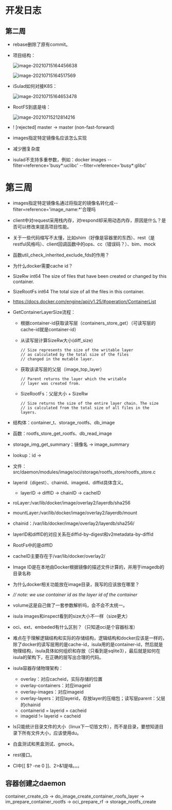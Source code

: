 # 开发日志

## 第二周

+ rebase删除了原有commit。

+ 项目结构：

  ![image-20210715164456638](C:\Users\NiGo\AppData\Roaming\Typora\typora-user-images\image-20210715164456638.png)

  ![image-20210715164517569](C:\Users\NiGo\AppData\Roaming\Typora\typora-user-images\image-20210715164517569.png)

+ iSulad如何对接K8S：

  ![image-20210715164653478](C:\Users\NiGo\AppData\Roaming\Typora\typora-user-images\image-20210715164653478.png)

+ RootFS到底是啥：

  ![image-20210715212814216](C:\Users\NiGo\AppData\Roaming\Typora\typora-user-images\image-20210715212814216.png)

+ ! [rejected]   master -> master (non-fast-forward)

+ images指定特定镜像名应该怎么实现

+ 减少圈复杂度

+ isulad不支持多重参数，例如：docker images --filter=reference='busy*:uclibc' --filter=reference='busy*:glibc'

# 第三周

+ images指定特定镜像名通过将指定的镜像名转化成--filter=reference='image_name:*'合理吗

+ client中对request采用栈内存，对respond却采用动态内存，原因是什么？是否可以修改来提高项目性能。

+ 关于一些代码缩写不太懂，比如shim（好像是容器里的东西）、rest（是restful风格吗）、client回调函数中的ops、cc（错误码？）、bim、mock

+ 函数util_check_inherited_exclude_fds的作用？

+ 为什么docker需要cache id？

+ SizeRw int64 The size of files that have been created or changed by this container.

+ SizeRootFs int64 The total size of all the files in this container.

+ https://docs.docker.com/engine/api/v1.25/#operation/ContainerList

+ GetContainerLayerSize流程：

  + 根据container-id获取读写层（containers_store_get）（可读写层的cache-id就是container-id）

  + 从读写层计算SizeRw大小(diff_size)

    ```
    // Size represents the size of the writable layer
    // as calculated by the total size of the files
    // changed in the mutable layer.
    ```

  + 获取该读写层的父层（image_top_layer）

    ```
    // Parent returns the layer which the writable
    // layer was created from.
    ```

  + SizeRootFs：父层大小 + SizeRw

    ```
    // Size returns the size of the entire layer chain. The size
    // is calculated from the total size of all files in the layers.
    ```

+ 结构体：container_t、storage_rootfs、db_image

+ 函数：rootfs_store_get_rootfs、db_read_image

+ storage_img_get_summary：镜像名 -> image_summary

+ lookup：id -> 

+ 文件：src/daemon/modules/image/oci/storage/rootfs_store/rootfs_store.c

+ layerid（digest）、chainid、imageid、diffid具体含义。

  + layerID -> diffID -> chainID -> cacheID

+ roLayer:/var/lib/docker/image/overlay2/layerdb/sha256

+ mountLayer:/var/lib/docker/image/overlay2/layerdb/mount
+ chainid：/var/lib/docker/image/overlay2/layerdb/sha256/
+ layerID和diffID的对应关系在diffid-by-digest和v2metadata-by-diffid
+ RootFs中的是diffID
+ cacheID主要存在于/var/lib/docker/overlay2/<cache-id>
+ Image ID是在本地由Docker根据镜像的描述文件计算的，并用于imagedb的目录名称
+ 为什么docker相关功能放在image目录，我写的应该放在哪里？
+  *// note: we use container id as the layer id of the container*
+ volume这是自己做了一套参数解析吗，会不会不太统一。
+ isula images和inspect看到的size大小不一样（size更大）
+ oci、ext、embeded有什么区别？（只知道oci是个容器标准）
+ 难点在于理解逻辑结构和实际的存储结构，逻辑结构和docker应该是一样的，除了docker的读写层用的是cache-id，isula用的是container-id，然后就是物理结构，isula具体如何组织和存放（只看到是sqlite3），最后就是如何在isula的架构下，在正确的层写出合理的代码。
+ isula容器存储物理架构：
  + overlay：对应cacheid，实际存储的位置
  + overlay-containers：对应imageid
  + overlay-images：对应imageid
  + overlay-layers：对应layerid，存放layer的压缩包；读写层parent：父层的chainid
  + containerid = layerid = cacheid
  + imageid != layerid = cacheid
+ ls只能统计目录文件的大小（linux下一切皆文件），而不是目录，要想知道目录下所有文件大小，应该使用du。
+ 白盒测试和黑盒测试、gmock。
+ rest接口。
+ CI中[[ $? -ne 0 ]]、2>&1是啥。。。

## 容器创建之daemon

container_create_cb -> do_image_create_container_roofs_layer -> im_prepare_container_rootfs -> oci_prepare_rf -> storage_rootfs_create


